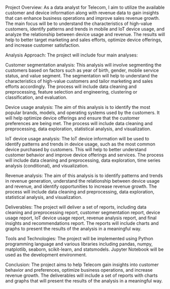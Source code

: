 Project Overview:
As a data analyst for Telecom, I aim to utilize the available customer and device information along with revenue data to gain insights that can enhance business operations and improve sales revenue growth. The main focus will be to understand the characteristics of high-value customers, identify patterns and trends in mobile and IoT device usage, and analyze the relationship between device usage and revenue. The results will help to better target marketing and sales efforts, optimize device offerings, and increase customer satisfaction.

Analysis Approach:
The project will include four main analyses:

Customer segmentation analysis:
This analysis will involve segmenting the customers based on factors such as year of birth, gender, mobile service status, and value segment. The segmentation will help to understand the characteristics of high-value customers and tailor marketing and sales efforts accordingly. The process will include data cleaning and preprocessing, feature selection and engineering, clustering or classification, and evaluation.

Device usage analysis:
The aim of this analysis is to identify the most popular brands, models, and operating systems used by the customers. It will help optimize device offerings and ensure that the customer preferences are being met. The process will include data cleaning and preprocessing, data exploration, statistical analysis, and visualization.

IoT device usage analysis:
The IoT device information will be used to identify patterns and trends in device usage, such as the most common device purchased by customers. This will help to better understand customer behavior and improve device offerings and services. The process will include data cleaning and preprocessing, data exploration, time series analysis (conditional), and visualization.

Revenue analysis:
The aim of this analysis is to identify patterns and trends in revenue generation, understand the relationship between device usage and revenue, and identify opportunities to increase revenue growth. The process will include data cleaning and preprocessing, data exploration, statistical analysis, and visualization.

Deliverables:
The project will deliver a set of reports, including data cleaning and preprocessing report, customer segmentation report, device usage report, IoT device usage report, revenue analysis report, and final insights and recommendations report. The reports will include charts and graphs to present the results of the analysis in a meaningful way.

Tools and Technologies:
The project will be implemented using Python programming language and various libraries including pandas, numpy, matplotlib, seaborn, scikit-learn, and statsmodels. Jupyter Notebook will be used as the development environment. 

Conclusion:
The project aims to help Telecom gain insights into customer behavior and preferences, optimize business operations, and increase revenue growth. The deliverables will include a set of reports with charts and graphs that will present the results of the analysis in a meaningful way.
